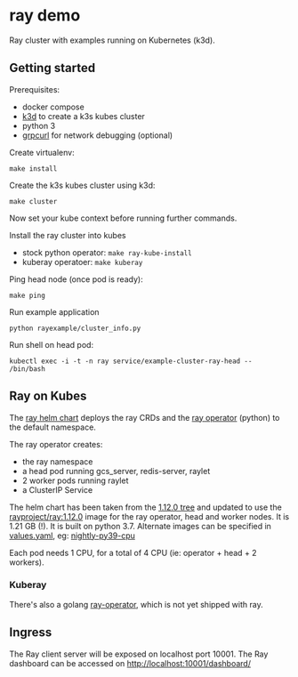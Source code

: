 # ray demo

Ray cluster with examples running on Kubernetes (k3d).

## Getting started

Prerequisites:

- docker compose
- [k3d](https://github.com/rancher/k3d) to create a k3s kubes cluster
- python 3
- [grpcurl](https://github.com/fullstorydev/grpcurl) for network debugging (optional)

Create virtualenv:

```
make install
```

Create the k3s kubes cluster using k3d:

```
make cluster
```

Now set your kube context before running further commands.


Install the ray cluster into kubes

* stock python operator: `make ray-kube-install`
* kuberay operatoer: `make kuberay`

Ping head node (once pod is ready):

```
make ping
```

Run example application

```
python rayexample/cluster_info.py
```

Run shell on head pod:

```
kubectl exec -i -t -n ray service/example-cluster-ray-head -- /bin/bash
```

## Ray on Kubes

The [ray helm chart](deploy/charts/ray) deploys the ray CRDs and the [ray operator](https://github.com/ray-project/ray/tree/ray-1.12.0/python/ray/ray_operator) (python) to the default namespace.

The ray operator creates:

- the ray namespace
- a head pod running gcs_server, redis-server, raylet
- 2 worker pods running raylet
- a ClusterIP Service

The helm chart has been taken from the [1.12.0 tree](https://github.com/ray-project/ray/tree/ray-1.12.0/deploy/charts/ray) and updated to use the [rayproject/ray:1.12.0](https://hub.docker.com/r/rayproject/ray) image for the ray operator, head and worker nodes. It is 1.21 GB (!). It is built on python 3.7. Alternate images can be specified in [values.yaml](deploy/charts/ray/values.yaml), eg: [nightly-py39-cpu](https://hub.docker.com/r/rayproject/ray/tags?page=1&name=nightly)

Each pod needs 1 CPU, for a total of 4 CPU (ie: operator + head + 2 workers).

### Kuberay

There's also a golang [ray-operator](https://github.com/ray-project/kuberay), which is not yet shipped with ray.

## Ingress

The Ray client server will be exposed on localhost port 10001.
The Ray dashboard can be accessed on [http://localhost:10001/dashboard/](http://localhost:10001/dashboard/)
